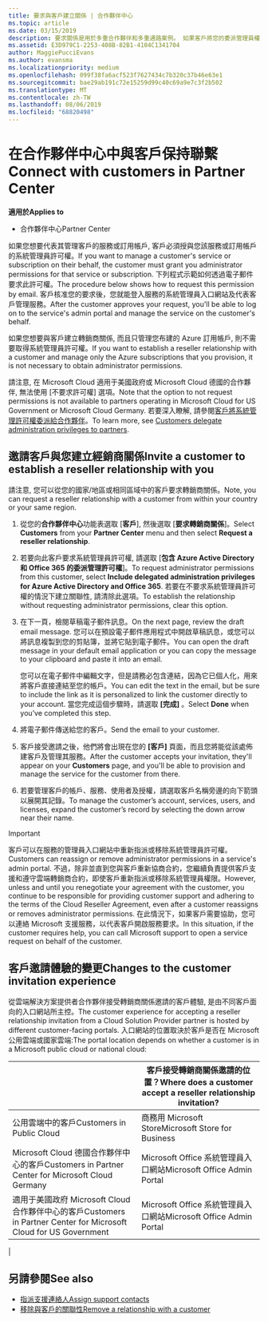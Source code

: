 ```yaml
---
title: 要求與客戶建立關係 | 合作夥伴中心
ms.topic: article
ms.date: 03/15/2019
description: 要求關係是用於多重合作夥伴和多重通路案例。 如果客戶將您的委派管理員權限移除，而您必須還原那些權限以提供佈建或支援時，這也會很有用。
ms.assetid: E3D979C1-2253-408B-82B1-4104C1341704
author: MaggiePucciEvans
ms.author: evansma
ms.localizationpriority: medium
ms.openlocfilehash: 099f38fa6acf523f7627434c7b320c37b46e63e1
ms.sourcegitcommit: bae29ab191c72e15259d99c40c69a9e7c3f2b502
ms.translationtype: MT
ms.contentlocale: zh-TW
ms.lasthandoff: 08/06/2019
ms.locfileid: "68820498"
---
```

# <a name="connect-with-customers-in-partner-center"></a><span data-ttu-id="ba34b-104">在合作夥伴中心中與客戶保持聯繫</span><span class="sxs-lookup"><span data-stu-id="ba34b-104">Connect with customers in Partner Center</span></span>

<span data-ttu-id="ba34b-105">**適用於**</span><span class="sxs-lookup"><span data-stu-id="ba34b-105">**Applies to**</span></span>

-  <span data-ttu-id="ba34b-106">合作夥伴中心</span><span class="sxs-lookup"><span data-stu-id="ba34b-106">Partner Center</span></span>

<span data-ttu-id="ba34b-107">如果您想要代表其管理客戶的服務或訂用帳戶, 客戶必須授與您該服務或訂用帳戶的系統管理員許可權。</span><span class="sxs-lookup"><span data-stu-id="ba34b-107">If you want to manage a customer's service or subscription on their behalf, the customer must grant you administrator permissions for that service or subscription.</span></span> <span data-ttu-id="ba34b-108">下列程式示範如何透過電子郵件要求此許可權。</span><span class="sxs-lookup"><span data-stu-id="ba34b-108">The procedure below shows how to request this permission by email.</span></span> <span data-ttu-id="ba34b-109">客戶核准您的要求後，您就能登入服務的系統管理員入口網站及代表客戶管理服務。</span><span class="sxs-lookup"><span data-stu-id="ba34b-109">After the customer approves your request, you'll be able to log on to the service's admin portal and manage the service on the customer's behalf.</span></span>

<span data-ttu-id="ba34b-110">如果您想要與客戶建立轉銷商關係, 而且只管理您布建的 Azure 訂用帳戶, 則不需要取得系統管理員許可權。</span><span class="sxs-lookup"><span data-stu-id="ba34b-110">If you want to establish a reseller relationship with a customer and manage only the Azure subscriptions that you provision, it is not necessary to obtain administrator permissions.</span></span>

<span data-ttu-id="ba34b-111">請注意, 在 Microsoft Cloud 適用于美國政府或 Microsoft Cloud 德國的合作夥伴, 無法使用 [不要求許可權] 選項。</span><span class="sxs-lookup"><span data-stu-id="ba34b-111">Note that the option to not request permissions is not available to partners operating in Microsoft Cloud for US Government or Microsoft Cloud Germany.</span></span> <span data-ttu-id="ba34b-112">若要深入瞭解, 請參閱[客戶將系統管理許可權委派給合作夥伴](https://docs.microsoft.com/partner-center/customers_revoke_admin_privileges)。</span><span class="sxs-lookup"><span data-stu-id="ba34b-112">To learn more, see [Customers delegate administration privileges to partners](https://docs.microsoft.com/partner-center/customers_revoke_admin_privileges).</span></span>


## <a name="invite-a-customer-to-establish-a-reseller-relationship-with-you"></a><span data-ttu-id="ba34b-113">邀請客戶與您建立經銷商關係</span><span class="sxs-lookup"><span data-stu-id="ba34b-113">Invite a customer to establish a reseller relationship with you</span></span>

<span data-ttu-id="ba34b-114">請注意, 您可以從您的國家/地區或相同區域中的客戶要求轉銷商關係。</span><span class="sxs-lookup"><span data-stu-id="ba34b-114">Note, you can request a reseller relationship with a customer from within your country or your same region.</span></span>

1.  <span data-ttu-id="ba34b-115">從您的**合作夥伴中心**功能表選取 [**客戶**], 然後選取 [**要求轉銷商關係**]。</span><span class="sxs-lookup"><span data-stu-id="ba34b-115">Select **Customers** from your **Partner Center** menu and then select **Request a reseller relationship**.</span></span>

2.  <span data-ttu-id="ba34b-116">若要向此客戶要求系統管理員許可權, 請選取 [**包含 Azure Active Directory 和 Office 365 的委派管理許可權**]。</span><span class="sxs-lookup"><span data-stu-id="ba34b-116">To request administrator permissions from this customer, select **Include delegated administration privileges for Azure Active Directory and Office 365**.</span></span> <span data-ttu-id="ba34b-117">若要在不要求系統管理員許可權的情況下建立關聯性, 請清除此選項。</span><span class="sxs-lookup"><span data-stu-id="ba34b-117">To establish the relationship without requesting administrator permissions, clear this option.</span></span> 

3.  <span data-ttu-id="ba34b-118">在下一頁，檢閱草稿電子郵件訊息。</span><span class="sxs-lookup"><span data-stu-id="ba34b-118">On the next page, review the draft email message.</span></span> <span data-ttu-id="ba34b-119">您可以在預設電子郵件應用程式中開啟草稿訊息，或您可以將訊息複製到您的剪貼簿，並將它貼到電子郵件。</span><span class="sxs-lookup"><span data-stu-id="ba34b-119">You can open the draft message in your default email application or you can copy the message to your clipboard and paste it into an email.</span></span> 

    <span data-ttu-id="ba34b-120">您可以在電子郵件中編輯文字，但是請務必包含連結，因為它已個人化，用來將客戶直接連結至您的帳戶。</span><span class="sxs-lookup"><span data-stu-id="ba34b-120">You can edit the text in the email, but be sure to include the link as it is personalized to link the customer directly to your account.</span></span> <span data-ttu-id="ba34b-121">當您完成這個步驟時，請選取 **\[完成\]** 。</span><span class="sxs-lookup"><span data-stu-id="ba34b-121">Select **Done** when you’ve completed this step.</span></span>

3.  <span data-ttu-id="ba34b-122">將電子郵件傳送給您的客戶。</span><span class="sxs-lookup"><span data-stu-id="ba34b-122">Send the email to your customer.</span></span>

5.  <span data-ttu-id="ba34b-123">客戶接受邀請之後，他們將會出現在您的 **\[客戶\]** 頁面，而且您將能從該處佈建客戶及管理其服務。</span><span class="sxs-lookup"><span data-stu-id="ba34b-123">After the customer accepts your invitation, they'll appear on your **Customers** page, and you'll be able to provision and manage the service for the customer from there.</span></span>

 
6.  <span data-ttu-id="ba34b-124">若要管理客戶的帳戶、服務、使用者及授權，請選取客戶名稱旁邊的向下箭頭以展開其記錄。</span><span class="sxs-lookup"><span data-stu-id="ba34b-124">To manage the customer’s account, services, users, and licenses, expand the customer’s record by selecting the down arrow near their name.</span></span>


> [!IMPORTANT]  
> <span data-ttu-id="ba34b-125">客戶可以在服務的管理員入口網站中重新指派或移除系統管理員許可權。</span><span class="sxs-lookup"><span data-stu-id="ba34b-125">Customers can reassign or remove administrator permissions in a service's admin portal.</span></span> <span data-ttu-id="ba34b-126">不過，除非並直到您與客戶重新協商合約，您繼續負責提供客戶支援和遵守雲端轉銷商合約，即使客戶重新指派或移除系統管理員權限。</span><span class="sxs-lookup"><span data-stu-id="ba34b-126">However, unless and until you renegotiate your agreement with the customer, you continue to be responsible for providing customer support and adhering to the terms of the Cloud Reseller Agreement, even after a customer reassigns or removes administrator permissions.</span></span> <span data-ttu-id="ba34b-127">在此情況下，如果客戶需要協助，您可以連絡 Microsoft 支援服務，以代表客戶開啟服務要求。</span><span class="sxs-lookup"><span data-stu-id="ba34b-127">In this situation, if the customer requires help, you can call Microsoft support to open a service request on behalf of the customer.</span></span>

## <a name="changes-to-the-customer-invitation-experience"></a><span data-ttu-id="ba34b-128">客戶邀請體驗的變更</span><span class="sxs-lookup"><span data-stu-id="ba34b-128">Changes to the customer invitation experience</span></span>

<span data-ttu-id="ba34b-129">從雲端解決方案提供者合作夥伴接受轉銷商關係邀請的客戶體驗, 是由不同客戶面向的入口網站所主控。</span><span class="sxs-lookup"><span data-stu-id="ba34b-129">The customer experience for accepting a reseller relationship invitation from a Cloud Solution Provider partner is hosted by different customer-facing portals.</span></span> <span data-ttu-id="ba34b-130">入口網站的位置取決於客戶是否在 Microsoft 公用雲端或國家雲端:</span><span class="sxs-lookup"><span data-stu-id="ba34b-130">The portal location depends on whether a customer is in a Microsoft public cloud or national cloud:</span></span> 

|  | <span data-ttu-id="ba34b-131">客戶接受轉銷商關係邀請的位置？</span><span class="sxs-lookup"><span data-stu-id="ba34b-131">Where does a customer accept a reseller relationship invitation?</span></span> |
|---------|---------
| <span data-ttu-id="ba34b-132">公用雲端中的客戶</span><span class="sxs-lookup"><span data-stu-id="ba34b-132">Customers in Public Cloud</span></span> | <span data-ttu-id="ba34b-133">商務用 Microsoft Store</span><span class="sxs-lookup"><span data-stu-id="ba34b-133">Microsoft Store for Business</span></span> |
| <span data-ttu-id="ba34b-134">Microsoft Cloud 德國合作夥伴中心的客戶</span><span class="sxs-lookup"><span data-stu-id="ba34b-134">Customers in Partner Center for Microsoft Cloud Germany</span></span> | <span data-ttu-id="ba34b-135">Microsoft Office 系統管理員入口網站</span><span class="sxs-lookup"><span data-stu-id="ba34b-135">Microsoft Office Admin Portal</span></span> |
| <span data-ttu-id="ba34b-136">適用于美國政府 Microsoft Cloud 合作夥伴中心的客戶</span><span class="sxs-lookup"><span data-stu-id="ba34b-136">Customers in Partner Center for Microsoft Cloud for US Government</span></span> | <span data-ttu-id="ba34b-137">Microsoft Office 系統管理員入口網站</span><span class="sxs-lookup"><span data-stu-id="ba34b-137">Microsoft Office Admin Portal</span></span> |
|

## <a name="see-also"></a><span data-ttu-id="ba34b-138">另請參閱</span><span class="sxs-lookup"><span data-stu-id="ba34b-138">See also</span></span>

- [<span data-ttu-id="ba34b-139">指派支援連絡人</span><span class="sxs-lookup"><span data-stu-id="ba34b-139">Assign support contacts</span></span>](assign-support-contacts.md)
- [<span data-ttu-id="ba34b-140">移除與客戶的關聯性</span><span class="sxs-lookup"><span data-stu-id="ba34b-140">Remove a relationship with a customer</span></span>](remove-a-relationship.md)
